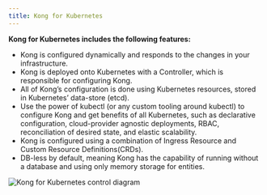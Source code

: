 ```yaml
---
title: Kong for Kubernetes
---
```


**Kong for Kubernetes includes the following features:**

- Kong is configured dynamically and responds to the changes in your infrastructure.
- Kong is deployed onto Kubernetes with a Controller, which is responsible for configuring Kong.
- All of Kong’s configuration is done using Kubernetes resources, stored in Kubernetes’ data-store (etcd).
- Use the power of kubectl (or any custom tooling around kubectl) to configure Kong and get benefits of all Kubernetes, such as declarative configuration, cloud-provider agnostic deployments, RBAC, reconciliation of desired state, and elastic scalability.
- Kong is configured using a combination of Ingress Resource and Custom Resource Definitions(CRDs).
- DB-less by default, meaning Kong has the capability of running without a database and using only memory storage for entities.

<img src="https://doc-assets.konghq.com/kubernetes/Kong-for-Kubernetes-Diagram.png" alt="Kong for Kubernetes control diagram">
